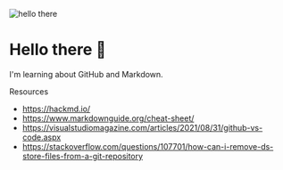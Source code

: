 ![hello there](https://www.ladbible.com/cdn-cgi/image/width=1200,quality=70,format=jpeg,fit=contain,dpr=1/https%3A%2F%2Fs3-images.ladbible.com%2Fs3%2Fcontent%2F792a2e626064e5c4ac1f3b781931ae1b.png)
# Hello there 👋

I'm learning about GitHub and Markdown.

Resources
* https://hackmd.io/
* https://www.markdownguide.org/cheat-sheet/
* https://visualstudiomagazine.com/articles/2021/08/31/github-vs-code.aspx
* https://stackoverflow.com/questions/107701/how-can-i-remove-ds-store-files-from-a-git-repository

<!--
**mattbogenberger/mattbogenberger** is a ✨ _special_ ✨ repository because its `README.md` (this file) appears on your GitHub profile.

Here are some ideas to get you started:

- 🔭 I’m currently working on ...
- 🌱 I’m currently learning ...
- 👯 I’m looking to collaborate on ...
- 🤔 I’m looking for help with ...
- 💬 Ask me about ...
- 📫 How to reach me: ...
- 😄 Pronouns: ...
- ⚡ Fun fact: ...
-->
